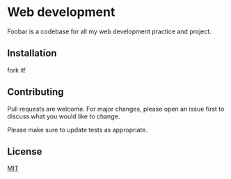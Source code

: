 # Web development

Foobar is a codebase for all my web development practice and project.

## Installation

fork it!




## Contributing

Pull requests are welcome. For major changes, please open an issue first
to discuss what you would like to change.

Please make sure to update tests as appropriate.

## License

[MIT](https://choosealicense.com/licenses/mit/)
